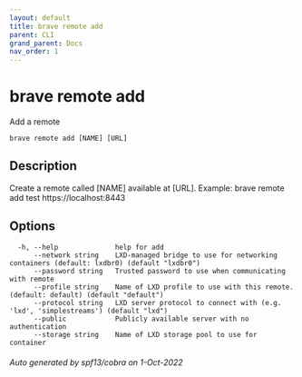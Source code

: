 ```yaml
---
layout: default
title: brave remote add
parent: CLI
grand_parent: Docs
nav_order: 1
---
```


# brave remote add

Add a remote

```
brave remote add [NAME] [URL]
```

## Description

Create a remote called [NAME] available at [URL].
Example: brave remote add test https://localhost:8443

## Options

```
  -h, --help              help for add
      --network string    LXD-managed bridge to use for networking containers (default: lxdbr0) (default "lxdbr0")
      --password string   Trusted password to use when communicating with remote
      --profile string    Name of LXD profile to use with this remote. (default: default) (default "default")
      --protocol string   LXD server protocol to connect with (e.g. 'lxd', 'simplestreams') (default "lxd")
      --public            Publicly available server with no authentication
      --storage string    Name of LXD storage pool to use for container
```

###### Auto generated by spf13/cobra on 1-Oct-2022
